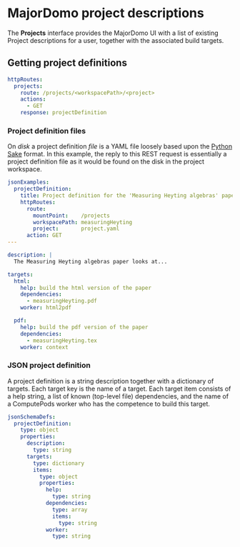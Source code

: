 # MajorDomo project descriptions

<!-- toc -->

The **Projects** interface provides the MajorDomo UI with a list of
existing Project descriptions for a user, together with the associated
build targets.

## Getting project definitions

```yaml
httpRoutes:
  projects:
    route: /projects/<workspacePath>/<project>
    actions:
      - GET
    response: projectDefinition
```

### Project definition files

On *disk* a project definition *file* is a YAML file loosely based upon
the [Python Sake](http://tonyfischetti.github.io/sake/) format. In this
example, the reply to this REST request is essentially a project
definition file as it would be found on the disk in the project workspace.

```yaml
jsonExamples:
  projectDefinition:
    title: Project definition for the 'Measuring Heyting algebras' paper
    httpRoutes:
      route:
        mountPoint:    /projects
        workspacePath: measuringHeyting
        project:       project.yaml
      action: GET
---

description: |
  The Measuring Heyting algebras paper looks at...

targets:
  html:
    help: build the html version of the paper
    dependencies:
      - measuringHeyting.pdf
    worker: html2pdf

  pdf:
    help: build the pdf version of the paper
    dependencies:
      - measuringHeyting.tex
    worker: context
```

### JSON project definition

A project definition is a string description together with a dictionary of
targets. Each target key is the name of a target. Each target item
consists of a help string, a list of known (top-level file) dependencies,
and the name of a ComputePods worker who has the competence to build this
target.

```yaml
jsonSchemaDefs:
  projectDefinition:
    type: object
    properties:
      description:
        type: string
      targets:
        type: dictionary
        items:
          type: object
          properties:
            help:
              type: string
            dependencies:
              type: array
              items:
                type: string
            worker:
              type: string
```
